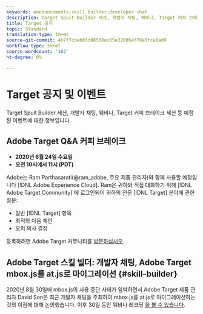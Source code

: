 ```yaml
---
keywords: announcements;skill builder;developer chat
description: Target Spuit Builder 세션, 개발자 채팅, 웨비나, Target 커피 브레이크 세션 등 예정된 이벤트에 대한 정보입니다.
title: Target 공지
topic: Standard
translation-type: tm+mt
source-git-commit: 4b7f7cbeb83d98568ec65e3260b4f78e8fca8ad9
workflow-type: tm+mt
source-wordcount: '162'
ht-degree: 0%

---
```



# Target 공지 및 이벤트

Target Spuit Builder 세션, 개발자 채팅, 웨비나, Target 커피 브레이크 세션 등 예정된 이벤트에 대한 정보입니다.

## Adobe Target Q&amp;A 커피 브레이크

* **2020년 6월 24일 수요일**
* **오전 10시에서 11시 (PDT)**

Adobe는 Ram Parthasarati(@ram_adobe, 주요 제품 관리자)와 함께 사용할 예정입니다 [!DNL Adobe Experience Cloud]. Ram은 귀하와 직접 대화하기 위해 [!DNL Adobe Target Community] 에 로그인되어 귀하의 전문 [!DNL Target] 분야에 관한 질문:

* 일반 [!DNL Target] 항목
* 최적의 다음 제안
* 오퍼 의사 결정

등록하려면 Adobe Target 커뮤니티를 [방문하십시오](https://experienceleaguecommunities.adobe.com/t5/adobe-target-discussions/at-community-q-amp-a-coffee-break-6-24-ram-parthasarathy/td-p/367286).

## Adobe Target 스킬 빌더: 개발자 채팅, Adobe Target mbox.js를 at.js로 마이그레이션 {#skill-builder}

2020년 8월 30일에 mbox.js의 사용 중단 사태가 임박하면서 Adobe Target 제품 관리자 David Son은 최근 개발자 채팅을 주최하여 mbox.js를 at.js로 마이그레이션하는 것의 이점에 대해 논의했습니다. 이후 30일 동안 웨비나 레코딩 [을 볼 수 있습니다](https://seminars.adobeconnect.com/ptdo6mfo6qn6/?proto=true).